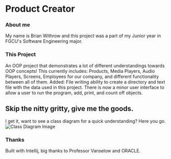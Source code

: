 # Product Creator

### About me
My name is Brian Withrow and this project was a part of my Junior year in FGCU's Software Engineering major.

### This Project
An OOP project that demonstrates a lot of different understandings towards OOP concepts!
This currently includes:
Products, Media Players, Audio Players, Screens, Employees for our company, and different functionality between all of them.
Added: File writing ability to create a directory and text file with the data used in this project. There is now a minor user interface to allow a user to run the program, add, print, and count off objects. 

## Skip the nitty gritty, give me the goods.
I get it, want to see a class diagram for a quick understanding?
Here you go.
![Class Diagram Image](https://i.imgur.com/5RT2PDN.png)

### Thanks
Built with Intellij, big thanks to Professor Vanselow and ORACLE.
